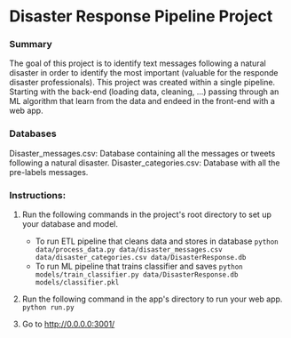 # Disaster Response Pipeline Project

### Summary

The goal of this project is to identify text messages following a natural disaster in order to identify the most important (valuable for the responde disaster professionals). 
This project was created within a single pipeline. Starting with the back-end (loading data, cleaning, ...) passing through an ML algorithm that learn from the data and endeed in the front-end with a web app. 

### Databases

Disaster_messages.csv: Database containing all the messages or tweets following a natural disaster.
Disaster_categories.csv: Database with all the pre-labels messages.

### Instructions:
1. Run the following commands in the project's root directory to set up your database and model.

    - To run ETL pipeline that cleans data and stores in database
        `python data/process_data.py data/disaster_messages.csv data/disaster_categories.csv data/DisasterResponse.db`
    - To run ML pipeline that trains classifier and saves
        `python models/train_classifier.py data/DisasterResponse.db models/classifier.pkl`

2. Run the following command in the app's directory to run your web app.
    `python run.py`

3. Go to http://0.0.0.0:3001/
